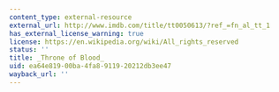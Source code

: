 ```yaml
---
content_type: external-resource
external_url: http://www.imdb.com/title/tt0050613/?ref_=fn_al_tt_1
has_external_license_warning: true
license: https://en.wikipedia.org/wiki/All_rights_reserved
status: ''
title: _Throne of Blood_
uid: ea64e819-00ba-4fa8-9119-20212db3ee47
wayback_url: ''
---
```

